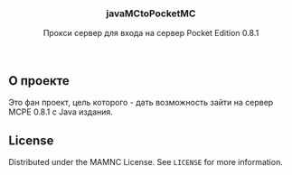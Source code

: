 <div align="center">

  <h3 align="center">javaMCtoPocketMC</h3>

  <p align="center">
    Прокси сервер для входа на сервер Pocket Edition 0.8.1
    <br />
    <br />
    <br />
  </p>
</div>


<!-- ABOUT THE PROJECT -->
## О проекте


Это фан проект, цель которого - дать возможность зайти на сервер MCPE 0.8.1 с Java издания.


<!-- LICENSE -->
## License

Distributed under the MAMNC License. See `LICENSE` for more information.

